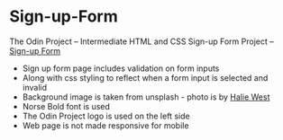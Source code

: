 # Sign-up-Form

The Odin Project – Intermediate HTML and CSS Sign-up Form Project – [Sign-up Form](https://www.theodinproject.com/lessons/intermediate-html-and-css-sign-up-form)

- Sign up form page includes validation on form inputs
- Along with css styling to reflect when a form input is selected and invalid
- Background image is taken from unsplash - photo is by [Halie West](https://unsplash.com/photos/green-leaf-plant-in-close-up-photography-25xggax4bSA)
- Norse Bold font is used
- The Odin Project logo is used on the left side
- Web page is not made responsive for mobile
